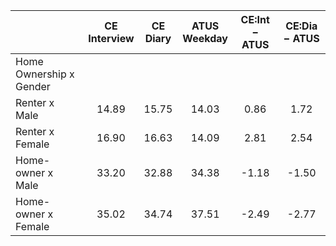 
|                      | CE<br>Interview |  CE<br>Diary | ATUS<br>Weekday | CE:Int &minus; ATUS | CE:Dia &minus; ATUS |
| -------------------- | :----------: | :----------: | :----------: | :----------: | :----------: |
| Home Ownership x Gender |              |              |              |              |              |
| Renter x Male        |        14.89 |        15.75 |        14.03 |         0.86 |         1.72 |
| Renter x Female      |        16.90 |        16.63 |        14.09 |         2.81 |         2.54 |
| Home-owner x Male    |        33.20 |        32.88 |        34.38 |        -1.18 |        -1.50 |
| Home-owner x Female  |        35.02 |        34.74 |        37.51 |        -2.49 |        -2.77 |


